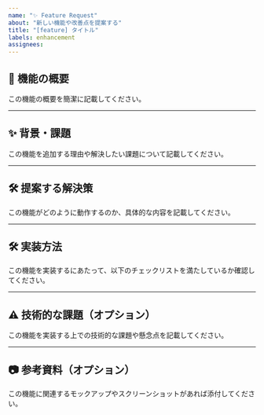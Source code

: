 ```yaml
---
name: "✨ Feature Request"
about: "新しい機能や改善点を提案する"
title: "[feature] タイトル"
labels: enhancement
assignees:
---
```


## 🚀 機能の概要

この機能の概要を簡潔に記載してください。

<!-- 例: ユーザーがプロフィール画像を変更できる機能が欲しいです。 -->

---

## ✨ 背景・課題

この機能を追加する理由や解決したい課題について記載してください。

<!-- 例: 現在、プロフィール画像がデフォルトのままで変更できません。これにより個人の識別が難しいです。 -->

---

## 🛠️ 提案する解決策

この機能がどのように動作するのか、具体的な内容を記載してください。

<!-- 例:
- 設定画面に「プロフィール画像を変更する」ボタンを追加。
- ユーザーが画像をアップロードできるUIを提供。 -->

---

## 🛠️ 実装方法

この機能を実装するにあたって、以下のチェックリストを満たしているか確認してください。

<!-- 例:
- [ ] プロフィール画像のアップロード機能を作成
- [ ] フロントエンドで画像プレビューを表示
- [ ] 画像のバリデーション（サイズ・形式）を実装 -->

---

## ⚠️ 技術的な課題（オプション）

この機能を実装する上での技術的な課題や懸念点を記載してください。

<!-- 例:
- 大量の画像アップロード時のパフォーマンス問題
- サーバー側での画像フォーマット変換処理 -->

---

## 📷 参考資料（オプション）

この機能に関連するモックアップやスクリーンショットがあれば添付してください。

<!-- 例:
- 新しいプロフィール画面のデザイン案（画像やリンク）
- 競合他社の類似機能の例 -->
